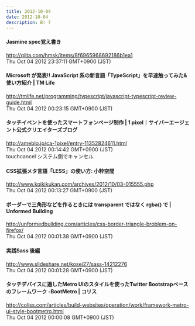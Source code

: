 ```yaml
---
title: 2012-10-04
date: 2012-10-04
description: B! 7
---
```


####  Jasmine spec覚え書き
http://qiita.com/hmsk/items/8f6965968692186b1ea1<br>
Thu Oct 04 2012 23:37:11 GMT+0900 (JST)<br>


#### Microsoft が発表!! JavaScript 系の新言語「TypeScript」を早速触ってみた&使い方紹介 | TM Life
http://tmlife.net/programming/typescript/javascript-typescript-review-guide.html<br>
Thu Oct 04 2012 00:23:15 GMT+0900 (JST)<br>


#### タッチイベントを使ったスマートフォンページ制作 | 1 pixel｜サイバーエージェント公式クリエイターズブログ
http://ameblo.jp/ca-1pixel/entry-11352824611.html<br>
Thu Oct 04 2012 00:14:42 GMT+0900 (JST)<br>
touchcancel システム側でキャンセル


#### CSS拡張メタ言語「LESS」の使い方: 小粋空間
http://www.koikikukan.com/archives/2012/10/03-015555.php<br>
Thu Oct 04 2012 00:13:27 GMT+0900 (JST)<br>


####   ボーダーで三角形などを作るときには transparent ではなく rgba() で | Unformed Building
http://unformedbuilding.com/articles/css-border-triangle-broblem-on-firefox/<br>
Thu Oct 04 2012 00:01:38 GMT+0900 (JST)<br>


#### 実践Sass 後編
http://www.slideshare.net/kosei27/sass-14212276<br>
Thu Oct 04 2012 00:01:28 GMT+0900 (JST)<br>


####   タッチデバイスに適したMetro UIのスタイルを使ったTwitter Bootstrapベースのフレームワーク -BootMetro | コリス
http://coliss.com/articles/build-websites/operation/work/framework-metro-ui-style-bootmetro.html<br>
Thu Oct 04 2012 00:00:08 GMT+0900 (JST)<br>


